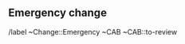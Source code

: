 ## Emergency change

<!-- An Emergency change should be filed whenever an incident caused a required change. It will be reviewed by the CAB afterward !-->
<!-- Emergency change request, usually on incident, to be reviewed by the CAB for review after. -->

/label ~Change::Emergency ~CAB ~CAB::to-review

